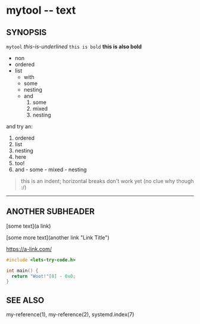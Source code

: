 # mytool -- text

## SYNOPSIS

`mytool` *this-is-underlined* `this is bold` **this is also bold**

- non
- ordered
- list
  - with
  - some
  - nesting
  - and
    1. some
    2. mixed
    3. nesting

and try an:

1. ordered
2. list
3. nesting
  1. here
  2. too!
  3. and
    - some
    - mixed
    - nesting

> this is an indent;
> horizontal breaks don't work yet (no clue why though :/)

-------------

## ANOTHER SUBHEADER

[some text](a link)

[some more text](another link "Link Title")

https://a-link.com/

```c
#include <lets-try-code.h>

int main() {
  return "Woot!"[0] - 0x0;
}
```

## SEE ALSO

my-reference(1), my-reference(2), systemd.index(7)
